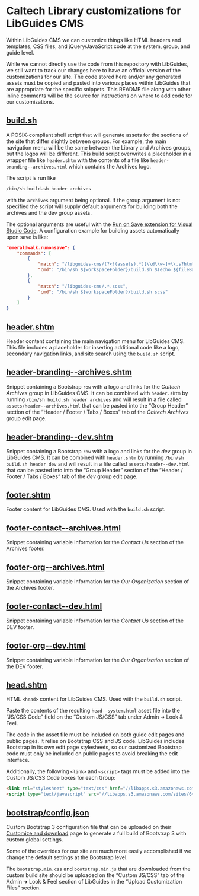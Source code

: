 # Caltech Library customizations for LibGuides CMS

Within LibGuides CMS we can customize things like HTML headers and templates, CSS files, and jQuery/JavaScript code at the system, group, and guide level.

While we cannot directly use the code from this repository with LibGuides, we still want to track our changes here to have an official version of the customizations for our site. The code stored here and/or any generated assets must be copied and pasted into various places within LibGuides that are appropriate for the specific snippets. This README file along with other inline comments will be the source for instructions on where to add code for our customizations.

## [build.sh](https://github.com/caltechlibrary/libguides-cms/blob/main/build.sh)

A POSIX-compliant shell script that will generate assets for the sections of the site that differ slightly between groups. For example, the main navigation menu will be the same between the Library and Archives groups, but the logos will be different. This build script overwrites a placeholder in a wrapper file like `header.shtm` with the contents of a file like `header-branding--archives.html` which contains the Archives logo.

The script is run like

```sh
/bin/sh build.sh header archives
```

with the `archives` argument being optional. If the group argument is not specified the script will supply default arguments for building both the archives and the dev group assets.

The optional arguments are useful with the [Run on Save extension for Visual Studio Code](https://marketplace.visualstudio.com/items?itemName=emeraldwalk.RunOnSave). A configuration example for building assets automatically upon save is like:

```json
"emeraldwalk.runonsave": {
    "commands": [
        {
            "match": "/libguides-cms/(?<!(assets).*)[\\d\\w-]+\\.s?html?",
            "cmd": "/bin/sh ${workspaceFolder}/build.sh $(echo ${fileBasenameNoExt} | cut -d- -f1)"
        },
        {
            "match": "/libguides-cms/.*.scss",
            "cmd": "/bin/sh ${workspaceFolder}/build.sh scss"
        }
    ]
}
```

## [header.shtm](https://github.com/caltechlibrary/libguides-cms/blob/main/header.shtm)

Header content containing the main navigation menu for LibGuides CMS. This file includes a placeholder for inserting additional code like a logo, secondary navigation links, and site search using the `build.sh` script.

## [header-branding--archives.shtm](https://github.com/caltechlibrary/libguides-cms/blob/main/header-branding--archives.shtm)

Snippet containing a Bootstrap `row` with a logo and links for the *Caltech Archives* group in LibGuides CMS. It can be combined with `header.shtm` by running `/bin/sh build.sh header archives` and will result in a file called `assets/header--archives.html` that can be pasted into the “Group Header” section of the “Header / Footer / Tabs / Boxes” tab of the *Caltech Archives* group edit page.

## [header-branding--dev.shtm](https://github.com/caltechlibrary/libguides-cms/blob/main/header-branding--dev.shtm)

Snippet containing a Bootstrap `row` with a logo and links for the *dev* group in LibGuides CMS. It can be combined with `header.shtm` by running `/bin/sh build.sh header dev` and will result in a file called `assets/header--dev.html` that can be pasted into into the “Group Header” section of the “Header / Footer / Tabs / Boxes” tab of the *dev* group edit page.

## [footer.shtm](https://github.com/caltechlibrary/libguides-cms/blob/main/footer.shtm)

Footer content for LibGuides CMS. Used with the `build.sh` script.

## [footer-contact--archives.html](https://github.com/caltechlibrary/libguides-cms/blob/main/footer-contact--archives.html)

Snippet containing variable information for the *Contact Us* section of the Archives footer.

## [footer-org--archives.html](https://github.com/caltechlibrary/libguides-cms/blob/main/footer-org--archives.html)

Snippet containing variable information for the *Our Organization* section of the Archives footer.

## [footer-contact--dev.html](https://github.com/caltechlibrary/libguides-cms/blob/main/footer-contact--dev.html)

Snippet containing variable information for the *Contact Us* section of the DEV footer.

## [footer-org--dev.html](https://github.com/caltechlibrary/libguides-cms/blob/main/footer-org--dev.html)

Snippet containing variable information for the *Our Organization* section of the DEV footer.

## [head.shtm](https://github.com/caltechlibrary/libguides-cms/blob/main/head.shtm)

HTML `<head>` content for LibGuides CMS. Used with the `build.sh` script.

Paste the contents of the resulting `head--system.html` asset file into the “JS/CSS Code” field on the “Custom JS/CSS” tab under Admin ➜ Look & Feel.

The code in the asset file must be included on both guide edit pages and public pages. It relies on Bootstrap CSS and JS code. LibGuides includes Bootstrap in its own edit page stylesheets, so our customized Bootstrap code must only be included on public pages to avoid breaking the edit interface.

Additionally, the following `<link>` and `<script>` tags must be added into the Custom JS/CSS Code boxes for each Group:

```html
<link rel="stylesheet" type="text/css" href="//libapps.s3.amazonaws.com/sites/64/include/bootstrap.min.css">
<script type="text/javascript" src="//libapps.s3.amazonaws.com/sites/64/include/bootstrap.min.js"></script>
```

## [bootstrap/config.json](https://github.com/caltechlibrary/libguides-cms/blob/main/bootstrap/config.json)

Custom Bootstrap 3 configuration file that can be uploaded on their [Customize and download](https://getbootstrap.com/docs/3.4/customize/) page to generate a full build of Bootstrap 3 with custom global settings.

Some of the overrides for our site are much more easily accomplished if we change the default settings at the Bootstrap level.

The `bootstrap.min.css` and `bootstrap.min.js` that are downloaded from the custom build site should be uploaded on the “Custom JS/CSS” tab of the Admin ➜ Look & Feel section of LibGuides in the “Upload Customization Files” section.
